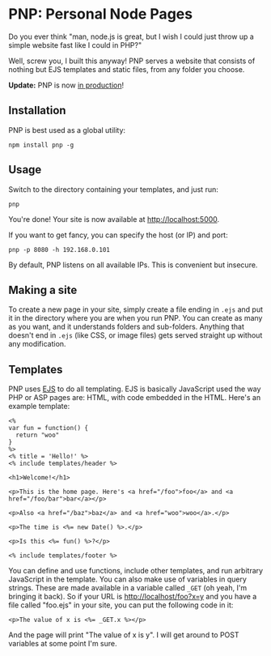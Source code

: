 # PNP: Personal Node Pages

Do you ever think "man, node.js is great, but I wish I could just throw up a simple website 
fast like I could in PHP?"

Well, screw you, I built this anyway! PNP serves a website that consists of nothing but EJS 
templates and static files, from any folder you choose.

**Update:** PNP is now [in production](http://silly.technology)!

## Installation

PNP is best used as a global utility:

`npm install pnp -g`

## Usage

Switch to the directory containing your templates, and just run:

`pnp`

You're done! Your site is now available at [http://localhost:5000](http://localhost:5000).

If you want to get fancy, you can specify the host (or IP) and port:

`pnp -p 8080 -h 192.168.0.101`

By default, PNP listens on all available IPs. This is convenient but insecure.

## Making a site

To create a new page in your site, simply create a file ending in `.ejs` and put it in the
directory where you are when you run PNP. You can create as many as you want, and it 
understands folders and sub-folders. Anything that doesn't end in `.ejs` (like CSS, or image
files) gets served straight up without any modification.

## Templates

PNP uses [EJS](https://www.npmjs.org/package/ejs) to do all templating. EJS is basically
JavaScript used the way PHP or ASP pages are: HTML, with code embedded in the HTML. Here's 
an example template:

    <%
    var fun = function() {
      return "woo"
    }
    %>
    <% title = 'Hello!' %>
    <% include templates/header %>
    
    <h1>Welcome!</h1>
    
    <p>This is the home page. Here's <a href="/foo">foo</a> and <a href="/foo/bar">bar</a></p>
    
    <p>Also <a href="/baz">baz</a> and <a href="woo">woo</a>.</p>
    
    <p>The time is <%= new Date() %>.</p>
    
    <p>Is this <%= fun() %>?</p>
    
    <% include templates/footer %>

You can define and use functions, include other templates, and run arbitrary JavaScript in
the template. You can also make use of variables in query strings. These are made available
in a variable called `_GET` (oh yeah, I'm bringing it back). So if your URL is 
[http://localhost/foo?x=y](http://localhost/foo?x=y) and you have a file called "foo.ejs"
in your site, you can put the following code in it:

    <p>The value of x is <%= _GET.x %></p>
    
And the page will print "The value of x is y". I will get around to POST variables at 
some point I'm sure.